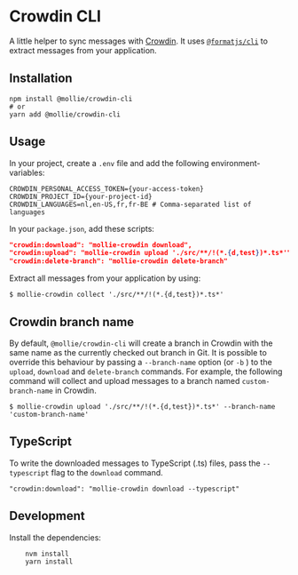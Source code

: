 # Crowdin CLI

A little helper to sync messages with [Crowdin](https://crowdin.com/). It uses [`@formatjs/cli`](https://formatjs.io/docs/tooling/cli/) to extract messages from your application.

## Installation

```shell
npm install @mollie/crowdin-cli
# or
yarn add @mollie/crowdin-cli
```

## Usage

In your project, create a `.env` file and add the following environment-variables:

```shell
CROWDIN_PERSONAL_ACCESS_TOKEN={your-access-token}
CROWDIN_PROJECT_ID={your-project-id}
CROWDIN_LANGUAGES=nl,en-US,fr,fr-BE # Comma-separated list of languages
```

In your `package.json`, add these scripts:

```json
"crowdin:download": "mollie-crowdin download",
"crowdin:upload": "mollie-crowdin upload './src/**/!(*.{d,test})*.ts*'", // Adjust glob-pattern if necessary
"crowdin:delete-branch": "mollie-crowdin delete-branch"
```

Extract all messages from your application by using:

```shell
$ mollie-crowdin collect './src/**/!(*.{d,test})*.ts*'
```

## Crowdin branch name

By default, `@mollie/crowdin-cli` will create a branch in Crowdin with the same name as the currently checked out branch in Git. It is possible to override this behaviour by passing a `--branch-name` option (or `-b` ) to the `upload`, `download` and `delete-branch` commands. For example, the following command will collect and upload messages to a branch named `custom-branch-name` in Crowdin.

```shell
$ mollie-crowdin upload './src/**/!(*.{d,test})*.ts*' --branch-name 'custom-branch-name'
```

## TypeScript

To write the downloaded messages to TypeScript (.ts) files, pass the `--typescript` flag to the `download` command.

```shell
"crowdin:download": "mollie-crowdin download --typescript"
```

## Development

Install the dependencies:

```shell
    nvm install
    yarn install
```
